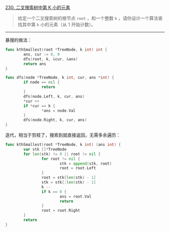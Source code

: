 [230. 二叉搜索树中第 K 小的元素](https://leetcode.cn/problems/kth-smallest-element-in-a-bst/)

> 给定一个二叉搜索树的根节点 `root` ，和一个整数 `k` ，请你设计一个算法查找其中第 `k` 小的元素（从 1 开始计数）。

---

暴搜的做法：

```go
func kthSmallest(root *TreeNode, k int) int {
        ans, cur := 0, 0
        dfs(root, k, &cur, &ans)
        return ans
}

func dfs(node *TreeNode, k int, cur, ans *int) {
        if node == nil {
                return
        }
        dfs(node.Left, k, cur, ans)
        *cur ++
        if *cur == k {
                *ans = node.Val
        }
        dfs(node.Right, k, cur, ans)
}
```



迭代，相当于剪枝了，搜索到就直接返回，无需多余遍历：

```go
func kthSmallest(root *TreeNode, k int) (ans int) {
        var stk []*TreeNode
        for len(stk) != 0 || root != nil {
                for root != nil {
                        stk = append(stk, root)
                        root = root.Left
                }
                root = stk[len(stk) - 1]
                stk = stk[:len(stk) - 1]
                k --
                if k == 0 {
                        ans = root.Val
                        return
                }
                root = root.Right
        }
        return
}
```




